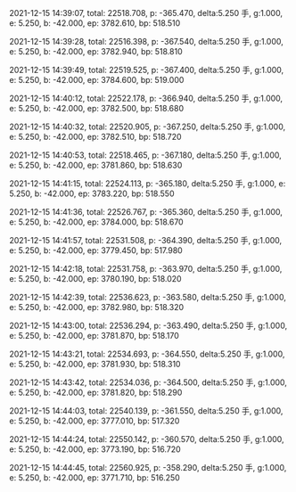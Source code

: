 2021-12-15 14:39:07, total: 22518.708, p: -365.470, delta:5.250 手, g:1.000, e: 5.250, b: -42.000, ep: 3782.610, bp: 518.510

2021-12-15 14:39:28, total: 22516.398, p: -367.540, delta:5.250 手, g:1.000, e: 5.250, b: -42.000, ep: 3782.940, bp: 518.810

2021-12-15 14:39:49, total: 22519.525, p: -367.400, delta:5.250 手, g:1.000, e: 5.250, b: -42.000, ep: 3784.600, bp: 519.000

2021-12-15 14:40:12, total: 22522.178, p: -366.940, delta:5.250 手, g:1.000, e: 5.250, b: -42.000, ep: 3782.500, bp: 518.680

2021-12-15 14:40:32, total: 22520.905, p: -367.250, delta:5.250 手, g:1.000, e: 5.250, b: -42.000, ep: 3782.510, bp: 518.720

2021-12-15 14:40:53, total: 22518.465, p: -367.180, delta:5.250 手, g:1.000, e: 5.250, b: -42.000, ep: 3781.860, bp: 518.630

2021-12-15 14:41:15, total: 22524.113, p: -365.180, delta:5.250 手, g:1.000, e: 5.250, b: -42.000, ep: 3783.220, bp: 518.550

2021-12-15 14:41:36, total: 22526.767, p: -365.360, delta:5.250 手, g:1.000, e: 5.250, b: -42.000, ep: 3784.000, bp: 518.670

2021-12-15 14:41:57, total: 22531.508, p: -364.390, delta:5.250 手, g:1.000, e: 5.250, b: -42.000, ep: 3779.450, bp: 517.980

2021-12-15 14:42:18, total: 22531.758, p: -363.970, delta:5.250 手, g:1.000, e: 5.250, b: -42.000, ep: 3780.190, bp: 518.020

2021-12-15 14:42:39, total: 22536.623, p: -363.580, delta:5.250 手, g:1.000, e: 5.250, b: -42.000, ep: 3782.980, bp: 518.320

2021-12-15 14:43:00, total: 22536.294, p: -363.490, delta:5.250 手, g:1.000, e: 5.250, b: -42.000, ep: 3781.870, bp: 518.170

2021-12-15 14:43:21, total: 22534.693, p: -364.550, delta:5.250 手, g:1.000, e: 5.250, b: -42.000, ep: 3781.930, bp: 518.310

2021-12-15 14:43:42, total: 22534.036, p: -364.500, delta:5.250 手, g:1.000, e: 5.250, b: -42.000, ep: 3781.820, bp: 518.290

2021-12-15 14:44:03, total: 22540.139, p: -361.550, delta:5.250 手, g:1.000, e: 5.250, b: -42.000, ep: 3777.010, bp: 517.320

2021-12-15 14:44:24, total: 22550.142, p: -360.570, delta:5.250 手, g:1.000, e: 5.250, b: -42.000, ep: 3773.190, bp: 516.720

2021-12-15 14:44:45, total: 22560.925, p: -358.290, delta:5.250 手, g:1.000, e: 5.250, b: -42.000, ep: 3771.710, bp: 516.250